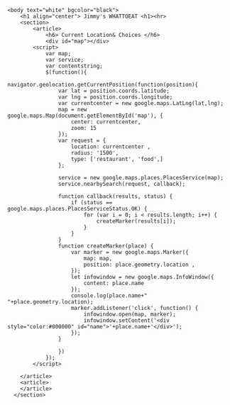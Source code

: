<html>
	<head>
	<meta charset="urf-8">
	<title> Random Food</title>
	<script src="Jquery.js"></script>	  
	<script src="https://maps.googleapis.com/maps/api/js?key=AIzaSyC2AcGg9-ZTvKKQz-76qcgq60lZRI7HSbU&libraries=places"></script>
	<style type="text/css">
		#map {
			height : 500px;
			width : 600px;
		}
	</style>
	</head>
	
	<body text="white" bgcolor="black">
		<h1 align="center"> Jimmy's WHATTOEAT <h1><hr>
		<section>
			<article>
				<h6> Current Location& Choices </h6>
				<div id="map"></div>
			<script>
				var map;
				var service;
				var contentstring;
				$(function(){		  
					navigator.geolocation.getCurrentPosition(function(position){
					var lat = position.coords.latitude;
					var lng = position.coords.longitude;
					var currentcenter = new google.maps.LatLng(lat,lng);	
					map = new google.maps.Map(document.getElementById('map'), {
						center: currentcenter,
						zoom: 15
					});
					var request = {
						location: currentcenter	,
						radius: '1500',
						type: ['restaurant', 'food',]
					};
					
					service = new google.maps.places.PlacesService(map);
					service.nearbySearch(request, callback);
										
					function callback(results, status) {
						if (status == google.maps.places.PlacesServiceStatus.OK) {
							for (var i = 0; i < results.length; i++) {
								createMarker(results[i]);
							}
						}
					}
					function createMarker(place) {
						var marker = new google.maps.Marker({
							map: map,
							position: place.geometry.location ,
						});	
						let infowindow = new google.maps.InfoWindow({
							content: place.name
						});
						console.log(place.name+" "+place.geometry.location);
						marker.addListener('click', function() {
							infowindow.open(map, marker);
							infowindow.setContent('<div style="color:#000000" id="name">'+place.name+'</div>');
						});
					}
					
					})
				});
			</script>
			
		</article>
		<article>
		</article>
      </section>
